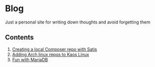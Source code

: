 # Blog
Just a personal site for writing down thoughts and avoid forgetting them

## Contents
1. [Creating a local Composer repo with Satis](/blog/local-composer-repo)
1. [Adding Arch linux repos to Kaos Linux](/blog/adding-arch-repos-to-kaos)
1. [Fun with MariaDB](/blog/fun-with-mariadb)
